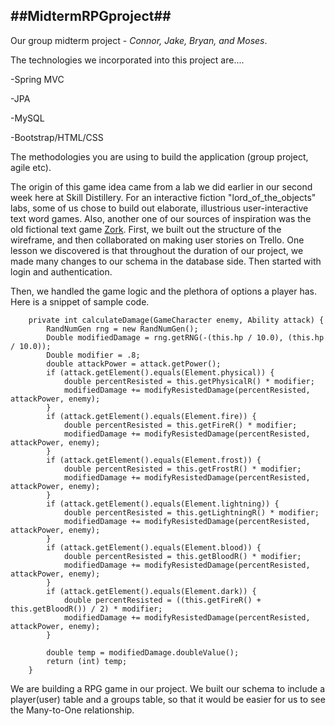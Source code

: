 
##MidtermRPGproject##
---
Our group midterm project - *Connor, Jake, Bryan, and Moses*.

The technologies we incorporated into this project are....

-Spring MVC

-JPA

-MySQL

-Bootstrap/HTML/CSS

The methodologies you are using to build the application (group project, agile etc).

The origin of this game idea came from a lab we did earlier in our second week here at Skill Distillery.  For an interactive fiction "lord_of_the_objects" labs, some of us chose to build out elaborate, illustrious user-interactive text word games.  Also, another one of our sources of inspiration was the old fictional text game [Zork](https://en.wikipedia.org/wiki/Zork "Zork"). First, we built out the structure of the wireframe, and then collaborated on making user stories on Trello. One lesson we discovered is that throughout the duration of our project, we made many changes to our schema in the database side. Then started with login and authentication.

Then, we handled the game logic and the plethora of options a player has. Here is a snippet of sample code.


```
	private int calculateDamage(GameCharacter enemy, Ability attack) {
		RandNumGen rng = new RandNumGen();
		Double modifiedDamage = rng.getRNG(-(this.hp / 10.0), (this.hp / 10.0));
		Double modifier = .8;
		double attackPower = attack.getPower();
		if (attack.getElement().equals(Element.physical)) {
			double percentResisted = this.getPhysicalR() * modifier;
			modifiedDamage += modifyResistedDamage(percentResisted, attackPower, enemy);
		}
		if (attack.getElement().equals(Element.fire)) {
			double percentResisted = this.getFireR() * modifier;
			modifiedDamage += modifyResistedDamage(percentResisted, attackPower, enemy);
		}
		if (attack.getElement().equals(Element.frost)) {
			double percentResisted = this.getFrostR() * modifier;
			modifiedDamage += modifyResistedDamage(percentResisted, attackPower, enemy);
		}
		if (attack.getElement().equals(Element.lightning)) {
			double percentResisted = this.getLightningR() * modifier;
			modifiedDamage += modifyResistedDamage(percentResisted, attackPower, enemy);
		}
		if (attack.getElement().equals(Element.blood)) {
			double percentResisted = this.getBloodR() * modifier;
			modifiedDamage += modifyResistedDamage(percentResisted, attackPower, enemy);
		}
		if (attack.getElement().equals(Element.dark)) {
			double percentResisted = ((this.getFireR() + this.getBloodR()) / 2) * modifier;
			modifiedDamage += modifyResistedDamage(percentResisted, attackPower, enemy);
		}

		double temp = modifiedDamage.doubleValue();
		return (int) temp;
	}
```

We are building a RPG game in our project. We built our schema to include a player(user) table and a groups table, so that it would be easier for us to see the Many-to-One relationship.
